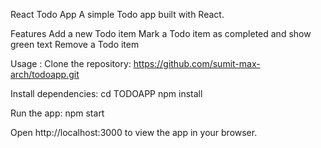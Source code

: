 React Todo App
A simple Todo app built with React.

Features
Add a new Todo item
Mark a Todo item as completed and show green text
Remove a Todo item

Usage : 
Clone the repository: https://github.com/sumit-max-arch/todoapp.git

Install dependencies:
cd TODOAPP
npm install

Run the app:
npm start

Open http://localhost:3000 to view the app in your browser.
